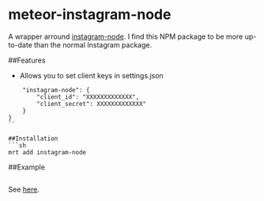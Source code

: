 meteor-instagram-node
======================

A wrapper arround [instagram-node](https://www.npmjs.org/package/instagram-node). I find this NPM package to be more up-to-date than the normal Instagram package.

##Features
- Allows you to set client keys in settings.json

```{
    "instagram-node": {
        "client_id": "XXXXXXXXXXXXX",
        "client_secret": XXXXXXXXXXXXX"
    }
}
``

##Installation
```sh
mrt add instagram-node
```

##Example

```ig.tag_media_recent('football', function(err, medias, limit) { });
```

See [here](https://www.npmjs.org/package/instagram-node).